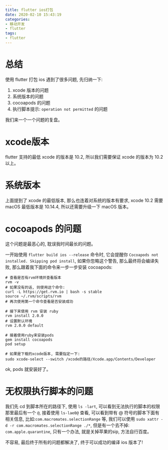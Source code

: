 ```yaml
---
title: flutter ios打包
date: 2020-02-10 15:43:19
categories:
- 移动开发
- flutter
tags:
- flutter
---
```


# 总结

使用 flutter 打包 ios 遇到了很多问题, 先归纳一下:

1. xcode 版本的问题
2. 系统版本的问题
3. cocoapods 的问题
4. 执行脚本提示: `operation not permitted` 的问题

我们来一个一个问题的复盘。

<!--more-->

# xcode版本

flutter 支持的最低 xcode 的版本是 10.2, 所以我们需要保证 xcode 的版本为 10.2 以上。

# 系统版本

上面提到了 xcode 的最低版本, 那么也连着对系统的版本有要求, xcode 10.2 需要 macOS 最低版本是 10.14.4, 所以还需要升级一下 macOS 版本。

# cocoapods 的问题

这个问题是最恶心的, 耽误我时间最长的问题。

一开始使用 `flutter build ios --release` 命令时, 它会提醒你 `Cocoapods not installed. Skipping pod install`, 如果你忽略这个警告, 那么最终将会编译失败, 那么跟着我下面的命令来一步一步安装 cocoapods:

```shell
# 查看是否有rvm环境并查看版本
rvm -v
# 如果没有的话, 则使用这个命令:
curl -L https://get.rvm.io | bash -s stable
source ~/.rvm/scripts/rvm
# 再次使用第一个命令查看是否安装成功

# 接下来使用 rvm 安装 ruby
rvm install 2.0.0
# 设置默认环境
rvm 2.0.0 default

# 接着使用ruby来安装pods
gem install cocoapods
pod setup

# 如果是下载的xcode版本, 需要指定一下:
sudo xcode-select --switch /xcode的路径/Xcode.app/Contents/Developer
```

ok, pods 就安装好了。

# 无权限执行脚本的问题

我们先 cd 到脚本所在的路径下, 使用 `ls -lart`, 可以看到无法执行的脚本的权限那里最后有一个 `@`, 接着使用 `ls-lae0@` 查看, 可以看到带有 @ 符号的脚本下面有相关信息, 比如:`com.macromates.selectionRange` 等, 我们可以使用 `sudo xattr -d -r com.macromates.selectionRange ./*`, 但是有一个去不掉: `com.apple.quarantine`, 只有一个办法, 就是关掉苹果的sip, 方法自行百度。

不容易, 最后终于所有的问题都解决了, 终于可以成功的编译 ios 版本了!
